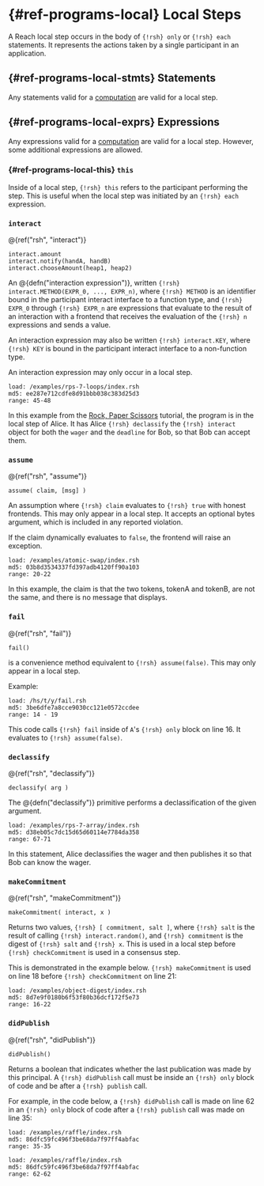 # {#ref-programs-local} Local Steps

A Reach local step occurs in the body of `{!rsh} only` or `{!rsh} each` statements.
It represents the actions taken by a single participant in an application.

## {#ref-programs-local-stmts} Statements

Any statements valid for a [computation](##ref-programs-compute-stmts) are valid for a local step.

## {#ref-programs-local-exprs} Expressions

Any expressions valid for a [computation](##ref-programs-compute-exprs) are valid for a local step.
However, some additional expressions are allowed.

### {#ref-programs-local-this} `this`

Inside of a local step, `{!rsh} this` refers to the participant performing the step.
This is useful when the local step was initiated by an `{!rsh} each` expression.

### `interact`

@{ref("rsh", "interact")}
```reach
interact.amount
interact.notify(handA, handB)
interact.chooseAmount(heap1, heap2)
```

An @{defn("interaction expression")}, written `{!rsh} interact.METHOD(EXPR_0, ..., EXPR_n)`, where `{!rsh} METHOD` is an identifier bound in the participant interact interface to a function type, and `{!rsh} EXPR_0` through `{!rsh} EXPR_n` are expressions that evaluate to the result of an interaction with a frontend that receives the evaluation of the `{!rsh} n` expressions and sends a value.

An interaction expression may also be written `{!rsh} interact.KEY`, where `{!rsh} KEY` is bound in the participant interact interface to a non-function type.

An interaction expression may only occur in a local step.

``` reach
load: /examples/rps-7-loops/index.rsh
md5: ee287e712cdfe8d91bbb038c383d25d3
range: 45-48
```

In this example from the [Rock, Paper Scissors](##tut) tutorial, the program is in the local step of Alice.
It has Alice `{!rsh} declassify` the `{!rsh} interact` object for both the `wager` and the `deadline` for Bob, so that Bob can accept them.

### `assume`

@{ref("rsh", "assume")}
```reach
assume( claim, [msg] )
```

An assumption where `{!rsh} claim` evaluates to `{!rsh} true` with honest frontends.
This may only appear in a local step.
It accepts an optional bytes argument, which is included in any reported violation.

If the claim dynamically evaluates to `false`, the frontend will raise an exception.

``` reach
load: /examples/atomic-swap/index.rsh
md5: 03b8d3534337fd397adb4120ff90a103
range: 20-22
```

In this example, the claim is that the two tokens, tokenA and tokenB, are not the same, and there is no message that displays.

### `fail`

@{ref("rsh", "fail")}
```reach
fail()
```

is a convenience method equivalent to `{!rsh} assume(false)`. This may only appear in a local step.

Example:

```reach
load: /hs/t/y/fail.rsh
md5: 3be6dfe7a8cce9030cc121e0572ccdee
range: 14 - 19
```

This code calls `{!rsh} fail` inside of `A`'s `{!rsh} only` block on line 16.
It evaluates to `{!rsh} assume(false)`.

### `declassify`

@{ref("rsh", "declassify")}
```reach
declassify( arg )
```

The @{defn("declassify")} primitive performs a declassification of the given argument.

``` reach
load: /examples/rps-7-array/index.rsh
md5: d38eb05c7dc15d65d60114e7784da358
range: 67-71
```

In this statement, Alice declassifies the wager and then publishes it so that Bob can know the wager.

### `makeCommitment`

@{ref("rsh", "makeCommitment")}
```reach
makeCommitment( interact, x )
```

Returns two values, `{!rsh} [ commitment, salt ]`, where `{!rsh} salt` is the result of calling `{!rsh} interact.random()`, and
`{!rsh} commitment` is the digest of `{!rsh} salt` and `{!rsh} x`.
This is used in a local step before `{!rsh} checkCommitment` is used in a consensus step.

This is demonstrated in the example below.
`{!rsh} makeCommitment` is used on line 18 before `{!rsh} checkCommitment` on line 21:

```reach
load: /examples/object-digest/index.rsh
md5: 8d7e9f0180b6f53f80b36dcf172f5e73
range: 16-22
```

### `didPublish`

@{ref("rsh", "didPublish")}
```reach
didPublish()
```

Returns a boolean that indicates whether the last publication was made by this principal.
A `{!rsh} didPublish` call must be inside an `{!rsh} only` block of code and be after a `{!rsh} publish` call.

For example, in the code below, a `{!rsh} didPublish` call is made on line 62 in an `{!rsh} only` block of code after a `{!rsh} publish` call was made on line 35:

```reach
load: /examples/raffle/index.rsh
md5: 86dfc59fc496f3be68da7f97ff4abfac
range: 35-35
```

```reach
load: /examples/raffle/index.rsh
md5: 86dfc59fc496f3be68da7f97ff4abfac
range: 62-62
```
